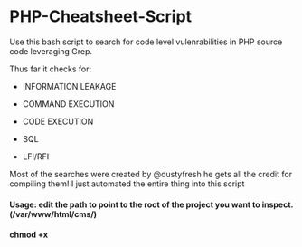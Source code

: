 # PHP-Cheatsheet-Script #
Use this bash script to search for code level vulenrabilities in PHP source code leveraging Grep.

Thus far it checks for:
 
- INFORMATION LEAKAGE

- COMMAND EXECUTION

- CODE EXECUTION

- SQL

- LFI/RFI

Most of the searches were created by @dustyfresh he gets all the credit for compiling them! I just automated the entire thing into this script

#### Usage: edit the path to point to the root of the project you want to inspect. (/var/www/html/cms/)
#### chmod +x <script> 
#### ./script

## Sample Output

![alt text](https://github.com/s7acktrac3/PHP-Cheatsheet-Script/blob/master/Screen%20Shot%202018-05-27%20at%2010.02.37%20AM.png)
